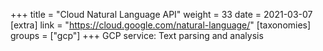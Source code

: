 +++
title = "Cloud Natural Language API"
weight = 33
date = 2021-03-07
[extra]
link = "https://cloud.google.com/natural-language/"
[taxonomies]
groups = ["gcp"]
+++
GCP service: Text parsing and analysis

